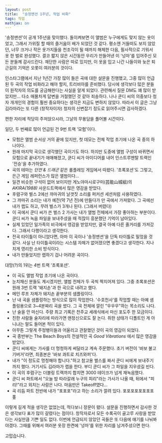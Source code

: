 ```yaml
---
layout: post
title:  "송정맨션 1주년, 작업 비화"
tags: 작업
mathjax: on
---
```

'송정맨션'이 공개 1주년을 맞이했다.
돌이켜보면 이 앨범은 누구에게도 맞지 않는 옷이었고, 그래서 가위질 할 때의 즐거움이 배가 되었던 것 같다.
평소엔 거들떠도 보지 않았던, 너무 크거나 작은 옷가지들을 천조각이 될 때까지 해체한 다음, 필사적으로 기워서 옷 한 벌로 완성했다.
결코 짧지 않은 시간동안 우리가 만들어낸 이 '넝마'를 입어주신 모든 분들께 감사드린다.
재단한 사람은 따로 있지만, 이 옷을 입고 나간 나들이와 늦은 퇴근길의 기억은 오롯이 여러분의 것이다.

인스타그램에서 지난 1년간 가장 많이 들은 곡에 대한 설문을 진행했고, 그중 많이 언급된 두 곡의 작업 비화라고 해야 할지, 트리비아를 준비했다.
당시에 생각보다 많은 분들이 원작자의 의도를 궁금해한다는 사실을 알게 되었다.
관련해서 질문 DM도 꽤 많이 받았지만... 다소 매몰차게 답변을 거절했던 것 같아 죄송하다. 
나나 쿤디 씨의 의중보다 청자 개개인의 경험이 훨씬 중요하다는 생각은 지금도 변하지 않았다.
따라서 이 글은 그냥 김라마라는 또 다른 (창작자이자) 청자의 신변잡기 정도로 읽어주시면 감사하겠다.

편한 자리에 적당히 주저앉으시라, 그날의 무용담을 풀어볼 시간이다.

일단, 두 번째로 많이 언급된 건 9번 트랙 '모험'이다.

- 모험은 앨범 순서상 거의 끝에 있지만, 첫 데모는 전체 작업 초기에 나온 곡 중의 하나이다.
- 원래 마지막 곡으로 생각했던 곡이기도 하다. 하지만 도중에 앨범 구성이 바뀌면서 모험으로 끝내기가 애매해졌고, 쿤디 씨가 아이디어를 내어 인스트루멘탈 트랙인 '전승'을 추가하였다.
- 곡의 테마는 _던전 & 드래곤_ 같은 롤플레잉 게임에서 따왔다. '초록포션'도 그렇고, 은근 게임 레퍼런스가 많은 앨범이다...
- 일견 비슷한 구석이 없어 보이지만 게노야마시로구미(芸能山城組)의 _AKIRA(1988)_ 사운드트랙에서 많은 영감을 받았다.
- 후렴구와 벌스 2에선 까마귀의 날갯짓 소리를 퍼커션 세션처럼 사용하였다.
- 그 까마귀 소리는 내가 예전(약 7년 전)에 만들다가 만 곡에서 가져왔다. 그 곡에선 내가 랩도 하고, 무려 벌스가 3개나 된다. (그래서 버렸다) 
- 이 곡에서 쿤디 씨가 쓴 벌스 2 가사는 내가 앨범 전체에서 가장 좋아하는 부분이다. 쿤디 씨가 녹음 파일을 보내주셨을 때 적잖이 흥분했던 기억이 남아있다.
- 실제 있었던 일가족의 비극에서 영감을 받았지만, 결국 아예 다른 줄거리를 가져갔다. 그래서 다행이라고 생각한다.
- 전곡 타이틀이 아니었다면, 아마 이 곡이나 '송정맨션'을 단독 타이틀로 밀었을 것 같다. 사실 난 타이틀곡이라는 시스템 자체가 없어졌으면 좋겠다고 생각한다. 지나치게 영리한 소비 방식이다.
- 내가 만들었지만 랩하기 겁나 어려운 곡이다.

대망(?)의 1위는 4번 트랙 '초록포션'.

- 이 곡도 앨범 작업 초기에 나온 곡이다.
- 눈치채신 분들도 계시겠지만, 앨범 전체가 두 곡씩 짝지어져 있다. 그중 초록포션은 원래 3번 트랙 '돼지손'과 한 곡으로 내려고 했다.
- 메인 루프 자체가 돼지손 끝부분의 샘플링이다.
- 난 내 곡을 샘플링하는 방식으로 많이 작업한다. '수호천사'를 작업할 때는 아예 샘플링용으로 3~4분짜리 곡을 썼다. 그 곡 전체에 깔린 "우우우"하는 목소리도 나다.
- 난 술을 안 마신다. 주량 최고 기록은 천주교 세례식에서 마신 포도주 한 모금이다.
- 친한 사람들 술자리에 따라가면 맨정신으로도 잘 논다. 취한 상태가 디폴트인 게 아니냐는 말도 들어본 적이 있다.
- 아무튼 그렇게 주정뱅이들과 어울리고 관찰했던 것이 곡의 영감이 되었다.
- 곡 종반부는 The Beach Boys의 전설적인 곡 _Good Vibrations_ 에서 많은 영감을 받았다.
- 쿤디 씨에게는 가사를 더 멍청하게 써달라고 계속 주문했다. 초기 버전이 '바보 불고기버거'라면, 최종본은 '바보 콰트로 치즈와퍼'다.
- 내가 "이 정도로 멍청해야 합니다."하고 참고용 벌스를 짜서 쿤디 씨에게 보내주기까지 했다. 거기서도 김라마가 랩을 한다. 부디 쿤디 씨가 그 파일을 지우셨길 빈다.
- 이 곡의 후렴구는 더블링 트랙까지 합치면 3000 테이크가 넘게 재녹음했다.
- 쿤디 씨 파트에서 "오늘 밤 따라갈래 누구의 피리"라는 가사가 나올 때, 뒤에서 "피리!"라고 외치는 사람은 나다. 마음만은 Takeoff였다...
- 곡 리듬 파트 전반에 내가 "포포포"라고 하는 소리가 깔려 있다. 포포포포포포포포퐆

이렇게 길게 적을 생각은 없었는데, 적다보니 장문이 됐다.
설문을 진행하면서 감사한 것은 생각보다 표가 많이 갈렸다는 점이다.
창작자로서 모든 수록곡이 골고루 사랑을 받았다는 사실만큼 기쁜 일도 없다.
이번에 언급되지 않았던 곡들은 또 다음에 얘기를 나눠봐야겠다.
그때를 위해서 여러분 옷장 한켠에 '넝마'를 위한 자리를 남겨주셨으면 한다.

고맙습니다.
